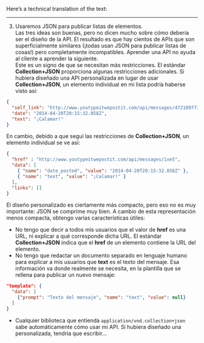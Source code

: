 Here’s a technical translation of the text:

---

3. Usaremos JSON para publicar listas de elementos.  
Las tres ideas son buenas, pero no dicen mucho sobre cómo debería ser el diseño de la API. El resultado es que hay cientos de APIs que son superficialmente similares (¡todas usan JSON para publicar listas de cosas!) pero completamente incompatibles. Aprender una API no ayuda al cliente a aprender la siguiente.  
Este es un signo de que se necesitan más restricciones. El estándar **Collection+JSON** proporciona algunas restricciones adicionales. Si hubiera diseñado una API personalizada en lugar de usar **Collection+JSON**, un elemento individual en mi lista podría haberse visto así:

```json
{
  "self_link": "http://www.youtypeitwepostit.com/api/messages/47210977342911065",
  "date": "2014-04-20T20:15:32.858Z",
  "text": "¡Calamar!"
}
```

En cambio, debido a que seguí las restricciones de **Collection+JSON**, un elemento individual se ve así:

```json
{
  "href" : "http://www.youtypeitwepostit.com/api/messages/1xe5",
  "data": [
    { "name": "date_posted", "value": "2014-04-20T20:15:32.858Z" },
    { "name": "text", "value": "¡Calamar!" }
  ],
  "links": []
}
```

El diseño personalizado es ciertamente más compacto, pero eso no es muy importante: JSON se comprime muy bien. A cambio de esta representación menos compacta, obtengo varias características útiles:

- No tengo que decir a todos mis usuarios que el valor de **href** es una URL, ni explicar a qué corresponde dicha URL. El estándar **Collection+JSON** indica que el **href** de un elemento contiene la URL del elemento.
- No tengo que redactar un documento separado en lenguaje humano para explicar a mis usuarios que **text** es el texto del mensaje. Esa información va donde realmente se necesita, en la plantilla que se rellena para publicar un nuevo mensaje:

```json
"template": {
  "data": [
    {"prompt": "Texto del mensaje", "name": "text", "value": null}
  ]
}
```

- Cualquier biblioteca que entienda `application/vnd.collection+json` sabe automáticamente cómo usar mi API. Si hubiera diseñado una personalizada, tendría que escribir...